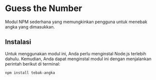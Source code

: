 # Guess the Number

Modul NPM sederhana yang memungkinkan pengguna untuk menebak angka yang dimasukkan.

## Instalasi

Untuk menggunakan modul ini, Anda perlu menginstal Node.js terlebih dahulu. Kemudian, Anda dapat menginstal modul ini dengan menjalankan perintah berikut di terminal:

```bash
npm install tebak-angka
